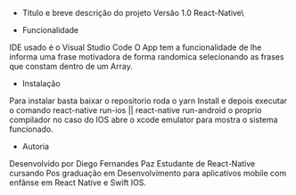 * Título e breve descrição do projeto
Versão 1.0
React-Native\


* Funcionalidade


IDE usado é o Visual Studio Code
O App tem a funcionalidade de lhe informa uma frase motivadora de forma
randomica selecionando as frases que constam dentro de um Array. 


* Instalação 

Para instalar basta baixar o repositorio roda o yarn Install
e depois executar o comando react-native run-ios || react-native run-android
o proprio compilador no caso do IOS abre o xcode emulator para mostra o sistema funcionado.


* Autoria 

Desenvolvido por Diego Fernandes Paz
Estudante de React-Native 
cursando Pos graduação em  Desenvolvimento para aplicativos mobile com enfânse em React Native e Swift IOS.